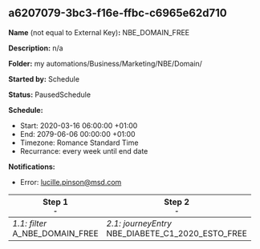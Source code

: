 ## a6207079-3bc3-f16e-ffbc-c6965e62d710

**Name** (not equal to External Key)**:** NBE_DOMAIN_FREE

**Description:** n/a

**Folder:** my automations/Business/Marketing/NBE/Domain/

**Started by:** Schedule

**Status:** PausedSchedule

**Schedule:**

* Start: 2020-03-16 06:00:00 +01:00
* End: 2079-06-06 00:00:00 +01:00
* Timezone: Romance Standard Time
* Recurrance: every week until end date

**Notifications:**

* Error: lucille.pinson@msd.com

| Step 1<br>_<small>-</small>_ | Step 2<br>_<small>-</small>_ |
| --- | --- |
| _1.1: filter_<br>A_NBE_DOMAIN_FREE | _2.1: journeyEntry_<br>NBE_DIABETE_C1_2020_ESTO_FREE |
